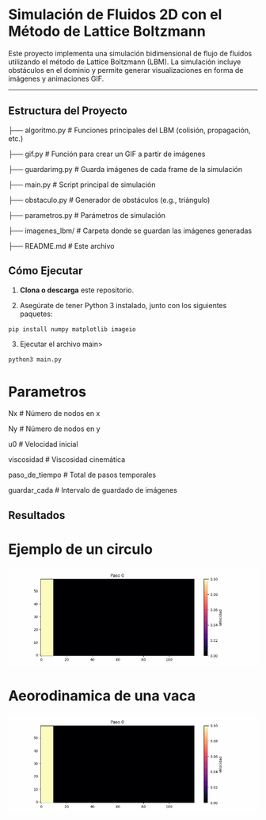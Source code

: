 # Simulación de Fluidos 2D con el Método de Lattice Boltzmann

Este proyecto implementa una simulación bidimensional de flujo de fluidos utilizando el método de Lattice Boltzmann (LBM). La simulación incluye obstáculos en el dominio y permite generar visualizaciones en forma de imágenes y animaciones GIF.

---

## Estructura del Proyecto

├── algoritmo.py # Funciones principales del LBM (colisión, propagación, etc.)

├── gif.py # Función para crear un GIF a partir de imágenes

├── guardarimg.py # Guarda imágenes de cada frame de la simulación

├── main.py # Script principal de simulación

├── obstaculo.py # Generador de obstáculos (e.g., triángulo)

├── parametros.py # Parámetros de simulación

├── imagenes_lbm/ # Carpeta donde se guardan las imágenes generadas

├── README.md # Este archivo

## Cómo Ejecutar

1. **Clona o descarga** este repositorio.

2. Asegúrate de tener Python 3 instalado, junto con los siguientes paquetes:

```bash
pip install numpy matplotlib imageio
```

3. Ejecutar el archivo main>

```bash
python3 main.py
```
# Parametros

Nx             # Número de nodos en x

Ny             # Número de nodos en y

u0             # Velocidad inicial

viscosidad     # Viscosidad cinemática

paso_de_tiempo # Total de pasos temporales

guardar_cada   # Intervalo de guardado de imágenes

## Resultados

# Ejemplo de un circulo

![Simulación de Flujo](ejemplo_circulo_lbm.gif)

# Aeorodinamica de una vaca

![Simulación de Flujo](ejemplo_vaca_lbm.gif)
